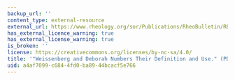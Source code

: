 ```yaml
---
backup_url: ''
content_type: external-resource
external_url: https://www.rheology.org/sor/Publications/RheoBulletin/RB2010Jul.pdf
has_external_licence_warning: true
has_external_license_warning: true
is_broken: ''
license: https://creativecommons.org/licenses/by-nc-sa/4.0/
title: '"Weissenberg and Deborah Numbers Their Definition and Use." (PDF - 2.9MB)'
uid: a4af7099-c684-4fd0-ba89-44bcacf5e766
---
```

